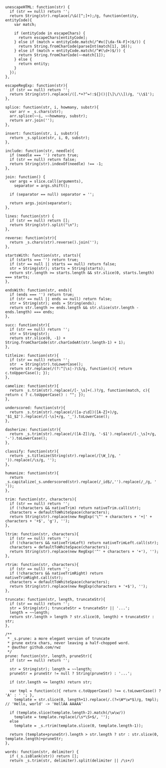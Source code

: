     unescapeHTML: function(str) {
      if (str == null) return '';
      return String(str).replace(/\&([^;]+);/g, function(entity, entityCode){
        var match;

        if (entityCode in escapeChars) {
          return escapeChars[entityCode];
        } else if (match = entityCode.match(/^#x([\da-fA-F]+)$/)) {
          return String.fromCharCode(parseInt(match[1], 16));
        } else if (match = entityCode.match(/^#(\d+)$/)) {
          return String.fromCharCode(~~match[1]);
        } else {
          return entity;
        }
      });
    },

    escapeRegExp: function(str){
      if (str == null) return '';
      return String(str).replace(/([.*+?^=!:${}()|[\]\/\\])/g, '\\$1');
    },

    splice: function(str, i, howmany, substr){
      var arr = _s.chars(str);
      arr.splice(~~i, ~~howmany, substr);
      return arr.join('');
    },

    insert: function(str, i, substr){
      return _s.splice(str, i, 0, substr);
    },

    include: function(str, needle){
      if (needle === '') return true;
      if (str == null) return false;
      return String(str).indexOf(needle) !== -1;
    },

    join: function() {
      var args = slice.call(arguments),
        separator = args.shift();

      if (separator == null) separator = '';

      return args.join(separator);
    },

    lines: function(str) {
      if (str == null) return [];
      return String(str).split("\n");
    },

    reverse: function(str){
      return _s.chars(str).reverse().join('');
    },

    startsWith: function(str, starts){
      if (starts === '') return true;
      if (str == null || starts == null) return false;
      str = String(str); starts = String(starts);
      return str.length >= starts.length && str.slice(0, starts.length) === starts;
    },

    endsWith: function(str, ends){
      if (ends === '') return true;
      if (str == null || ends == null) return false;
      str = String(str); ends = String(ends);
      return str.length >= ends.length && str.slice(str.length - ends.length) === ends;
    },

    succ: function(str){
      if (str == null) return '';
      str = String(str);
      return str.slice(0, -1) + String.fromCharCode(str.charCodeAt(str.length-1) + 1);
    },

    titleize: function(str){
      if (str == null) return '';
      str  = String(str).toLowerCase();
      return str.replace(/(?:^|\s|-)\S/g, function(c){ return c.toUpperCase(); });
    },

    camelize: function(str){
      return _s.trim(str).replace(/[-_\s]+(.)?/g, function(match, c){ return c ? c.toUpperCase() : ""; });
    },

    underscored: function(str){
      return _s.trim(str).replace(/([a-z\d])([A-Z]+)/g, '$1_$2').replace(/[-\s]+/g, '_').toLowerCase();
    },

    dasherize: function(str){
      return _s.trim(str).replace(/([A-Z])/g, '-$1').replace(/[-_\s]+/g, '-').toLowerCase();
    },

    classify: function(str){
      return _s.titleize(String(str).replace(/[\W_]/g, ' ')).replace(/\s/g, '');
    },

    humanize: function(str){
      return _s.capitalize(_s.underscored(str).replace(/_id$/,'').replace(/_/g, ' '));
    },

    trim: function(str, characters){
      if (str == null) return '';
      if (!characters && nativeTrim) return nativeTrim.call(str);
      characters = defaultToWhiteSpace(characters);
      return String(str).replace(new RegExp('\^' + characters + '+|' + characters + '+$', 'g'), '');
    },

    ltrim: function(str, characters){
      if (str == null) return '';
      if (!characters && nativeTrimLeft) return nativeTrimLeft.call(str);
      characters = defaultToWhiteSpace(characters);
      return String(str).replace(new RegExp('^' + characters + '+'), '');
    },

    rtrim: function(str, characters){
      if (str == null) return '';
      if (!characters && nativeTrimRight) return nativeTrimRight.call(str);
      characters = defaultToWhiteSpace(characters);
      return String(str).replace(new RegExp(characters + '+$'), '');
    },

    truncate: function(str, length, truncateStr){
      if (str == null) return '';
      str = String(str); truncateStr = truncateStr || '...';
      length = ~~length;
      return str.length > length ? str.slice(0, length) + truncateStr : str;
    },

    /**
     * _s.prune: a more elegant version of truncate
     * prune extra chars, never leaving a half-chopped word.
     * @author github.com/rwz
     */
    prune: function(str, length, pruneStr){
      if (str == null) return '';

      str = String(str); length = ~~length;
      pruneStr = pruneStr != null ? String(pruneStr) : '...';

      if (str.length <= length) return str;

      var tmpl = function(c){ return c.toUpperCase() !== c.toLowerCase() ? 'A' : ' '; },
        template = str.slice(0, length+1).replace(/.(?=\W*\w*$)/g, tmpl); // 'Hello, world' -> 'HellAA AAAAA'

      if (template.slice(template.length-2).match(/\w\w/))
        template = template.replace(/\s*\S+$/, '');
      else
        template = _s.rtrim(template.slice(0, template.length-1));

      return (template+pruneStr).length > str.length ? str : str.slice(0, template.length)+pruneStr;
    },

    words: function(str, delimiter) {
      if (_s.isBlank(str)) return [];
      return _s.trim(str, delimiter).split(delimiter || /\s+/)